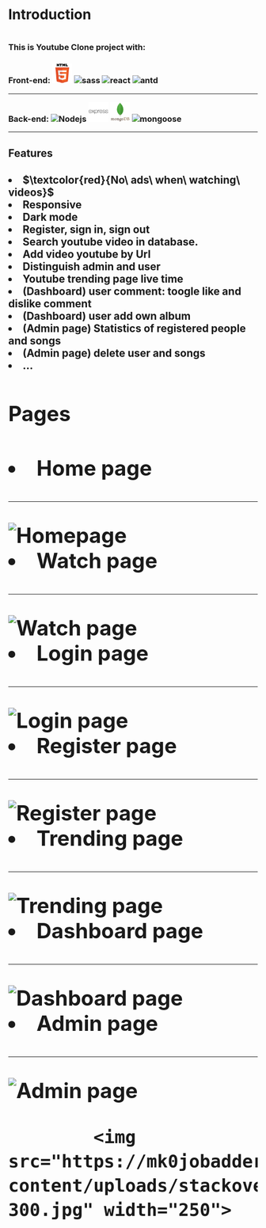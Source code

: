 <h1>Introduction<h1/>
<h3 align="left">This is Youtube Clone project with: <h3/>
    
<p align="left">
 Front-end: 
  <img src="https://raw.githubusercontent.com/devicons/devicon/master/icons/html5/html5-original-wordmark.svg" alt="html5" width="40" height="40"/>
  <img src="https://img.icons8.com/color/48/null/sass.png"  alt="sass" width="40" height="40"/>
    <img src="https://img.icons8.com/plasticine/100/null/react.png"  alt="react" width="40" height="40"/>
  <img src="https://gw.alipayobjects.com/zos/rmsportal/KDpgvguMpGfqaHPjicRK.svg"  alt="antd" width="40" height="40"/>
  <hr/>
 Back-end: 
  <img src="https://img.icons8.com/color/48/null/nodejs.png"  alt="Nodejs" width="40" height="40"/>
  <img src="https://raw.githubusercontent.com/devicons/devicon/master/icons/express/express-original-wordmark.svg" alt="express" width="40" height="40"/>
  <img src="https://raw.githubusercontent.com/devicons/devicon/master/icons/mongodb/mongodb-original-wordmark.svg" alt="mongodb" width="40" height="40"/>
  <img src="https://img.icons8.com/color/48/null/mongoose.png" alt="mongoose" width="40" height="40"/>
</p>
  <hr/>
<h2>Features<h2/>
 
<p>
 <li> $\textcolor{red}{No\ ads\ when\ watching\ videos}$
  <li>Responsive
  <li>Dark mode
  <li>Register, sign in, sign out
  <li>Search youtube video in database.
  <li>Add video youtube by Url 
  <li>Distinguish admin and user 
  <li>Youtube trending page live time
  <li>(Dashboard) user comment: toogle like and dislike comment
  <li>(Dashboard) user add own album
  <li>(Admin page) Statistics of registered people and songs
  <li>(Admin page) delete user and songs
  <li>...
</p>

    
  <h1>Pages<h1/>
    <li>Home page
      <hr/>
      <img src='https://i.imgur.com/CWWuDhD.png' alt="Homepage"/>
      <li>Watch page
      <hr/>
      <img src='https://i.imgur.com/mwhFLXi.png' alt="Watch page"/>
      <li>Login page
      <hr/>
      <img src='https://i.imgur.com/5kEyjKW.png' alt="Login page"/>
      <li>Register page
      <hr/>
      <img src='https://i.imgur.com/VA4pC4A.png' alt="Register page"/>
      <li>Trending page
      <hr/>
      <img src='https://i.imgur.com/5rgcka1.png' alt="Trending page"/>
      <li>Dashboard page
      <hr/>
      <img src='https://i.imgur.com/CYk1UGp.png' alt="Dashboard page"/>
        <li>Admin page
      <hr/>
      <img src='https://i.imgur.com/pHCX6Zc.png' alt="Admin page"/>
        
            
            
            
            <img src="https://mk0jobadderjftub56m0.kinstacdn.com/wp-content/uploads/stackoverflow.com-300.jpg" width="250">
      
